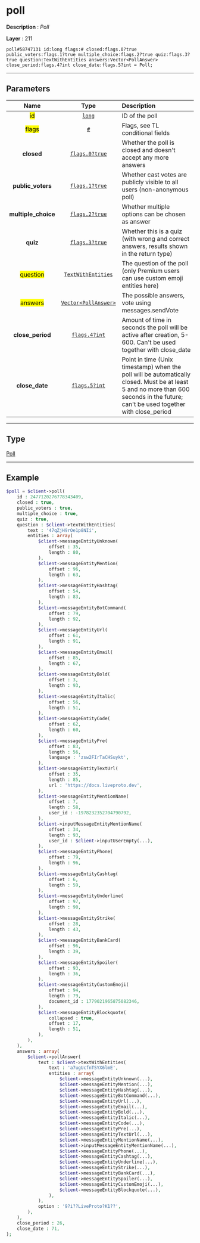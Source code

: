 # poll

**Description** : *Poll*

**Layer** : 211

```tl
poll#58747131 id:long flags:# closed:flags.0?true public_voters:flags.1?true multiple_choice:flags.2?true quiz:flags.3?true question:TextWithEntities answers:Vector<PollAnswer> close_period:flags.4?int close_date:flags.5?int = Poll;
```

---

## Parameters

| Name | Type | Description |
| :---: | :---: | :--- |
| <mark>id</mark> | [`long`](type/long) | ID of the poll |
| <mark>flags</mark> | [`#`](type/#) | Flags, see TL conditional fields |
| **closed** | [`flags.0?true`](type/true) | Whether the poll is closed and doesn't accept any more answers |
| **public_voters** | [`flags.1?true`](type/true) | Whether cast votes are publicly visible to all users (non-anonymous poll) |
| **multiple_choice** | [`flags.2?true`](type/true) | Whether multiple options can be chosen as answer |
| **quiz** | [`flags.3?true`](type/true) | Whether this is a quiz (with wrong and correct answers, results shown in the return type) |
| <mark>question</mark> | [`TextWithEntities`](type/TextWithEntities) | The question of the poll (only Premium users can use custom emoji entities here) |
| <mark>answers</mark> | [`Vector<PollAnswer>`](type/PollAnswer) | The possible answers, vote using messages.sendVote |
| **close_period** | [`flags.4?int`](type/int) | Amount of time in seconds the poll will be active after creation, 5-600. Can't be used together with close_date |
| **close_date** | [`flags.5?int`](type/int) | Point in time (Unix timestamp) when the poll will be automatically closed. Must be at least 5 and no more than 600 seconds in the future; can't be used together with close_period |

---

## Type

[Poll](type/Poll)

---

## Example

```php
$poll = $client->poll(
	id : 2477120276778343409,
	closed : true,
	public_voters : true,
	multiple_choice : true,
	quiz : true,
	question : $client->textWithEntities(
		text : '47qZjH9rOe1p8NIi',
		entities : array(
			$client->messageEntityUnknown(
				offset : 35,
				length : 80,
			),
			$client->messageEntityMention(
				offset : 96,
				length : 63,
			),
			$client->messageEntityHashtag(
				offset : 54,
				length : 83,
			),
			$client->messageEntityBotCommand(
				offset : 79,
				length : 92,
			),
			$client->messageEntityUrl(
				offset : 61,
				length : 91,
			),
			$client->messageEntityEmail(
				offset : 85,
				length : 67,
			),
			$client->messageEntityBold(
				offset : 3,
				length : 93,
			),
			$client->messageEntityItalic(
				offset : 56,
				length : 51,
			),
			$client->messageEntityCode(
				offset : 62,
				length : 60,
			),
			$client->messageEntityPre(
				offset : 83,
				length : 56,
				language : 'zsw2FIrTaCHSuykt',
			),
			$client->messageEntityTextUrl(
				offset : 35,
				length : 85,
				url : 'https://docs.liveproto.dev',
			),
			$client->messageEntityMentionName(
				offset : 7,
				length : 58,
				user_id : -1978232352704790792,
			),
			$client->inputMessageEntityMentionName(
				offset : 34,
				length : 93,
				user_id : $client->inputUserEmpty(...),
			),
			$client->messageEntityPhone(
				offset : 79,
				length : 96,
			),
			$client->messageEntityCashtag(
				offset : 6,
				length : 59,
			),
			$client->messageEntityUnderline(
				offset : 97,
				length : 90,
			),
			$client->messageEntityStrike(
				offset : 28,
				length : 43,
			),
			$client->messageEntityBankCard(
				offset : 96,
				length : 39,
			),
			$client->messageEntitySpoiler(
				offset : 93,
				length : 36,
			),
			$client->messageEntityCustomEmoji(
				offset : 94,
				length : 79,
				document_id : 1779021965875082346,
			),
			$client->messageEntityBlockquote(
				collapsed : true,
				offset : 17,
				length : 51,
			),
		),
	),
	answers : array(
		$client->pollAnswer(
			text : $client->textWithEntities(
				text : 'a7ugUcfnTSYX6lmE',
				entities : array(
					$client->messageEntityUnknown(...),
					$client->messageEntityMention(...),
					$client->messageEntityHashtag(...),
					$client->messageEntityBotCommand(...),
					$client->messageEntityUrl(...),
					$client->messageEntityEmail(...),
					$client->messageEntityBold(...),
					$client->messageEntityItalic(...),
					$client->messageEntityCode(...),
					$client->messageEntityPre(...),
					$client->messageEntityTextUrl(...),
					$client->messageEntityMentionName(...),
					$client->inputMessageEntityMentionName(...),
					$client->messageEntityPhone(...),
					$client->messageEntityCashtag(...),
					$client->messageEntityUnderline(...),
					$client->messageEntityStrike(...),
					$client->messageEntityBankCard(...),
					$client->messageEntitySpoiler(...),
					$client->messageEntityCustomEmoji(...),
					$client->messageEntityBlockquote(...),
				),
			),
			option : '9?i??LiveProto?K1??',
		),
	),
	close_period : 26,
	close_date : 71,
);
```